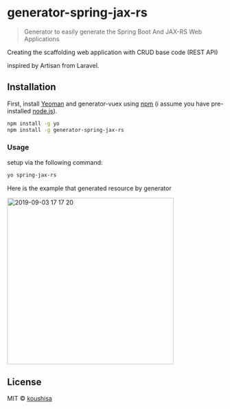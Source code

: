 # generator-spring-jax-rs
> Generator to easily generate the Spring Boot And JAX-RS Web Applications

Creating the scaffolding web application with CRUD base code (REST API)

inspired by Artisan from Laravel.


## Installation

First, install [Yeoman](http://yeoman.io) and generator-vuex using [npm](https://www.npmjs.com/) (i assume you have pre-installed [node.js](https://nodejs.org/)).

```bash
npm install -g yo
npm install -g generator-spring-jax-rs
```

### Usage
setup via the following command:

```bash
yo spring-jax-rs
```

Here is the example that generated resource by generator

<img width="388" alt=" 2019-09-03 17 17 20" src="https://user-images.githubusercontent.com/31304738/64155916-baf73b80-ce6e-11e9-95e9-9422514dc754.png">

## License

MIT © [koushisa](https://github.com/koushisa)
